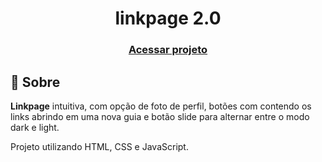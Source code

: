 <h1 align="center">
linkpage 2.0 
</h1>

<h3 align="center"><a href="https://felipepage.netlify.app/" target="_blank">Acessar projeto</a></h3>


## 📕 Sobre

**Linkpage** intuitiva, com opção de foto de perfil, botões com contendo os links abrindo em uma nova guia e botão slide para alternar entre o modo dark e light.

Projeto utilizando HTML, CSS e JavaScript.

